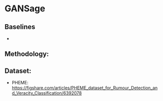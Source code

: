# GANSage

## Baselines
- 

Methodology:
- 

## Dataset:
- PHEME: https://figshare.com/articles/PHEME_dataset_for_Rumour_Detection_and_Veracity_Classification/6392078